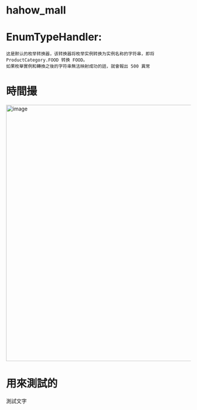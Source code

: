 # hahow_mall

# EnumTypeHandler: 
	这是默认的枚举转换器，该转换器将枚举实例转换为实例名称的字符串，即将 ProductCategory.FOOD 转换 FOOD。
	如果枚舉實例和轉換之後的字符串無法映射成功的話，就會報出 500 異常
	
# 時間撮
<img width="698" alt="image" src="https://user-images.githubusercontent.com/108846887/178098546-a6af5678-6487-4f4c-9621-f4a84e7c696c.png">


# 用來測試的

測試文字
	
